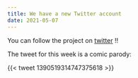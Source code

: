 ```yaml
---
title: We have a new Twitter account 
date: 2021-05-07
---
```


You can follow the project on [twitter](https://twitter.com/GalpagosProjec2) !!

<!--more-->

The tweet for this week is a comic parody:

{{< tweet 1390519314747375618 >}}

